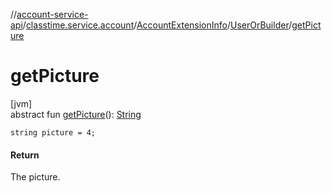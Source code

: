 //[account-service-api](../../../../index.md)/[classtime.service.account](../../index.md)/[AccountExtensionInfo](../index.md)/[UserOrBuilder](index.md)/[getPicture](get-picture.md)

# getPicture

[jvm]\
abstract fun [getPicture](get-picture.md)(): [String](https://docs.oracle.com/javase/8/docs/api/java/lang/String.html)

`string picture = 4;`

#### Return

The picture.
